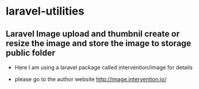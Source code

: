 # laravel-utilities

## Laravel Image upload and thumbnil create or resize the image and store the image to storage public folder

* Here I am using a laravel package called  intervention/image for details 

* please go to the author website http://image.intervention.io/
